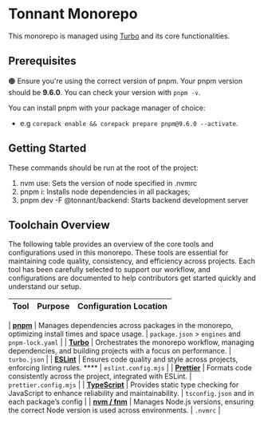 # Tonnant Monorepo

This monorepo is managed using [Turbo](https://turbo.build/repo/docs) and its core functionalities.

## Prerequisites

🟠 Ensure you're using the correct version of pnpm. Your pnpm version should be <b>9.6.0</b>. You can check your version with `pnpm -v`.

You can install pnpm with your package manager of choice:

- e.g `corepack enable && corepack prepare pnpm@9.6.0 --activate`.

## Getting Started

These commands should be run at the root of the project:

1. nvm use: Sets the version of node specified in .nvmrc
2. pnpm i: Installs node dependencies in all packages;
3. pnpm dev -F @tonnant/backend: Starts backend development server

## Toolchain Overview

The following table provides an overview of the core tools and configurations used in this monorepo. These tools are essential for maintaining code quality, consistency, and efficiency across projects. Each tool has been carefully selected to support our workflow, and configurations are documented to help contributors get started quickly and understand our setup.

| Tool | Purpose | Configuration Location |
| ---- | ------- | ---------------------- |

| [**pnpm**](https://pnpm.io/) | Manages dependencies across packages in the monorepo, optimizing install times and space usage. | `package.json` > `engines` and `pnpm-lock.yaml` |
| [**Turbo**](https://turbo.build/repo/docs) | Orchestrates the monorepo workflow, managing dependencies, and building projects with a focus on performance. | `turbo.json` |
| [**ESLint**](https://eslint.org/) | Ensures code quality and style across projects, enforcing linting rules. \*\*\*\* | `eslint.config.mjs` |
| [**Prettier**](https://prettier.io/) | Formats code consistently across the project, integrated with ESLint. | `prettier.config.mjs` |
| [**TypeScript**](https://www.typescriptlang.org/) | Provides static type checking for JavaScript to enhance reliability and maintainability. | `tsconfig.json` and in each package’s config |
| [**nvm / fnm**](https://github.com/Schniz/fnm) | Manages Node.js versions, ensuring the correct Node version is used across environments. | `.nvmrc` |
